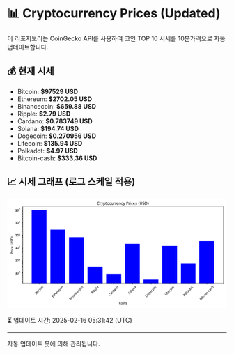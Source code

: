 
# 📊 Cryptocurrency Prices (Updated)

이 리포지토리는 CoinGecko API를 사용하여 코인 TOP 10 시세를 10분가격으로 자동 업데이트합니다.

## 💰 현재 시세
- Bitcoin: **$97529 USD**
- Ethereum: **$2702.05 USD**
- Binancecoin: **$659.88 USD**
- Ripple: **$2.79 USD**
- Cardano: **$0.783749 USD**
- Solana: **$194.74 USD**
- Dogecoin: **$0.270956 USD**
- Litecoin: **$135.94 USD**
- Polkadot: **$4.97 USD**
- Bitcoin-cash: **$333.36 USD**

## 📈 시세 그래프 (로그 스케일 적용)
![Crypto Prices](crypto_prices.png)

⏳ 업데이트 시간: 2025-02-16 05:31:42 (UTC)

---
자동 업데이트 봇에 의해 관리됩니다.
